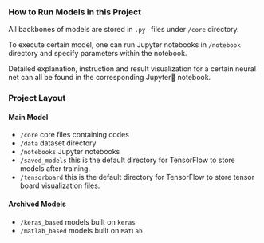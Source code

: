 ### How to Run Models in this Project

All backbones of models are stored in `.py `  files under `/core`  directory.

To execute certain model, one can run Jupyter notebooks in `/notebook`  directory and specify parameters within the notebook.

Detailed explanation, instruction and result visualization for a certain neural net can all be found in the corresponding Jupyter notebook.

### Project Layout

#### Main Model

- `/core`  core files containing codes
- `/data` dataset directory
- `/notebooks`  Jupyter notebooks
- `/saved_models`  this is the default directory for TensorFlow to store models after training.
- `/tensorboard`  this is the default directory for TensorFlow to store tensor board visualization files.

#### Archived Models

- `/keras_based`  models built on `keras`
- `/matlab_based`  models built on `MatLab` 